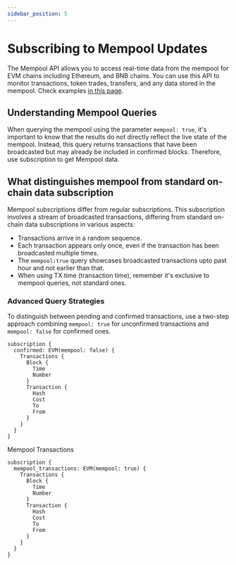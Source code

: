 ```yaml
---
sidebar_position: 5
---
```



# Subscribing to Mempool Updates

The Mempool API allows you to access real-time data from the mempool for EVM chains including Ethereum, and BNB chains. You can use this API to monitor transactions, token trades, transfers, and any data stored in the mempool. Check examples [in this page](/docs/blockchain/Ethereum/mempool/mempool-api/).

## Understanding Mempool Queries

When querying the mempool using the parameter `mempool: true`, it's important to know that the results do not directly reflect the live state of the mempool. Instead, this query returns transactions that have been broadcasted but may already be included in confirmed blocks. Therefore, use subscription to get Mempool data.

## What distinguishes mempool from standard on-chain data subscription
Mempool subscriptions differ from regular subscriptions. This subscription involves a stream of broadcasted transactions, differing from standard on-chain data subscriptions in various aspects:

- Transactions arrive in a random sequence.
- Each transaction appears only once, even if the transaction has been broadcasted multiple times. 
- The `mempool:true` query showcases broadcasted transactions upto past hour and not earlier than that.
- When using TX time (transaction time), remember it's exclusive to mempool queries, not standard ones. 

### Advanced Query Strategies

To distinguish between pending and confirmed transactions, use a two-step approach combining `mempool: true` for unconfirmed transactions and `mempool: false` for confirmed ones.

```
subscription {
  confirmed: EVM(mempool: false) {
    Transactions {
      Block {
        Time
        Number
      }
      Transaction {
        Hash
        Cost
        To
        From
      }
    }
  }
}
```

Mempool Transactions

```
subscription {
  mempool_transactions: EVM(mempool: true) {
    Transactions {
      Block {
        Time
        Number
      }
      Transaction {
        Hash
        Cost
        To
        From
      }
    }
  }
}

```
